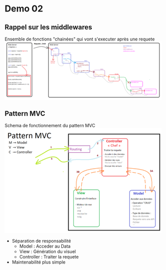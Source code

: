 # Demo 02

## Rappel sur les middlewares
Ensemble de fonctions "chainées" qui vont s'executer après une requete
![Schema explication](docs/middleware.png)

## Pattern MVC
Schema de fonctionnement du pattern MVC
![Pattern MVC](docs/pattern-mvc.png)
- Séparation de responsabilité
  - Model : Acceder au Data
  - View : Génération du visuel
  - Controller : Traiter la requete
- Maintenabilité plus simple

